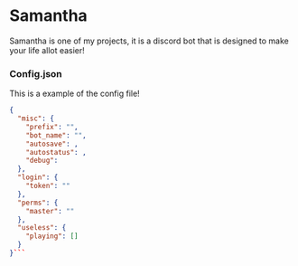 # Samantha
Samantha is one of my projects, it is a discord bot that is designed to make your life allot easier!

### Config.json
This is a example of the config file!
```json
{
  "misc": {
    "prefix": "",
    "bot_name": "",
    "autosave": ,
    "autostatus": ,
    "debug": 
  },
  "login": {
    "token": ""
  },
  "perms": {
    "master": ""
  },
  "useless": {
    "playing": []
  }
}```
